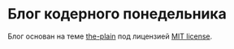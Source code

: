 # Блог кодерного понедельника
Блог основан на теме [the-plain](http://heiswayi.github.io/the-plain) под лицензией [MIT license](LICENSE).
